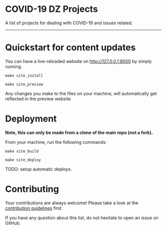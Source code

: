 # COVID-19 DZ Projects

A list of projects for dealing with COVID-19 and issues related.

---

# Quickstart for content updates

You can have a live-reloaded website on http://127.0.0.1:8000 by simply running.

    make site_install

    make site_preview

Any changes you make to the files on your machine, will automatically get reflected in the preview website

# Deployment

**Note, this can only be made from a clone of the main repo (not a fork).**

From your machine, run the following commands:

    make site_build

    make site_deploy

TODO: setup automatic deploys.

# Contributing

Your contributions are always welcome! Please take a look at the [contribution guidelines](https://github.com/dz-experts/projects.covid19dz.com/blob/master/CONTRIBUTING-en.md) first.

If you have any question about this list, do not hesitate to open an issue on GitHub.
